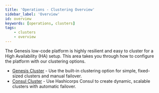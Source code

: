 ```yaml
---
title: 'Operations - Clustering Overview'
sidebar_label: 'Overview'
id: overview
keywords: [operations, clusters]
tags:
    - clusters
    - overview
---
```


The Genesis low-code platform is highly resilient and easy to cluster for a High Availability (HA) setup. This area takes you through how to configure the platform with our clustering options.

 - [Genesis Cluster](02_genesis.md) - Use the built-in clustering option for simple, fixed-sized clusters and manual failover.
 - [Consul Cluster](03_consul.md) - Use Hashicorps Consul to create dynamic, scalable clusters with automatic failover.